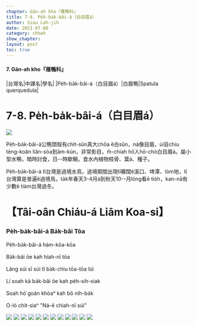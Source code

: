 ```yaml
---
chapter: Gān-ah kho『雁鴨科』
title: 7-8. Pe̍h-ba̍k-bâi-á（白目眉á）
author: Siau Lah-jih
date: 2021-07-08
category: chheh
show_chapter: 
layout: post
toc: true
---
```


#### 7. Gān-ah kho『雁鴨科』

|台灣名|中譯名|學名|
|Pe̍h-ba̍k-bâi-á（白目眉á）|白眉鴨|Spatula querquedula|


# 7-8. Pe̍h-ba̍k-bâi-á（白目眉á）

![](../too5/07/07-8-1.Pe̍h-ba̍k-bâi-á.jpg)


Pe̍h-ba̍k-bâi-á公鴨頭殼有chi̍t-sûn真大chōa ê白sûn，ná像目眉，ùi目chiu téng-koân liân-sòa到ām-kún，非常影目，m̄-chiah hō͘人hō-chò白目眉á。屬小型水鴨，暗時討食，日--時歇睏，食水內植物枝骨、葉á、種子。

Pe̍h-ba̍k-bâi-á tī台灣是過境水鳥，過境期間出現tī曠闊ê溪口、埤潭、lòm地，tī台灣算是普遍ê過境鳥，ta̍k年春天3-4月á到秋天10--月lóng看ē tio̍h，kan-nā有少數ē tiàm台灣過冬。



# 【Tâi-oân Chiáu-á Liām Koa-si】

### **Pe̍h-ba̍k-bâi-á Ba̍k-bâi Tōa**

Pe̍h-ba̍k-bâi-á hàm-kōa-kōa

Ba̍k-bâi ōe kah hiah-nī tōa

Lâng súi sī súi tī ba̍k-chiu tōa-tōa lúi

Lí soah kā ba̍k-bâi ōe kah pe̍h-sih-siak

Soah hō͘ goán khòaⁿ kah bô nih-ba̍k

O-ló chi̍t-siaⁿ "Ná-ē chiah-nī súi"

![](../too5/07/07-8-2.Pe̍h-ba̍k-bâi-á.jpg)
![](../too5/07/07-8-3.Pe̍h-ba̍k-bâi-á.jpg)
![](../too5/07/07-8-4.Pe̍h-ba̍k-bâi-á.jpg)
![](../too5/07/07-8-5.Pe̍h-ba̍k-bâi-á.jpg)
![](../too5/07/07-8-6.Pe̍h-ba̍k-bâi-á.jpg)
![](../too5/07/07-8-7.Pe̍h-ba̍k-bâi-á.jpg)
![](../too5/07/07-8-8.Pe̍h-ba̍k-bâi-á.jpg)
![](../too5/07/07-8-9.Pe̍h-ba̍k-bâi-á.jpg)
![](../too5/07/07-8-10.Pe̍h-ba̍k-bâi-á.jpg)
![](../too5/07/07-8-11.Pe̍h-ba̍k-bâi-á.jpg)
![](../too5/07/07-8-12.Pe̍h-ba̍k-bâi-á.jpg)
![](../too5/07/07-8-13.Pe̍h-ba̍k-bâi-á.jpg)
